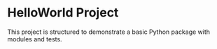 # HelloWorld Project
This project is structured to demonstrate a basic Python package with modules and tests.
